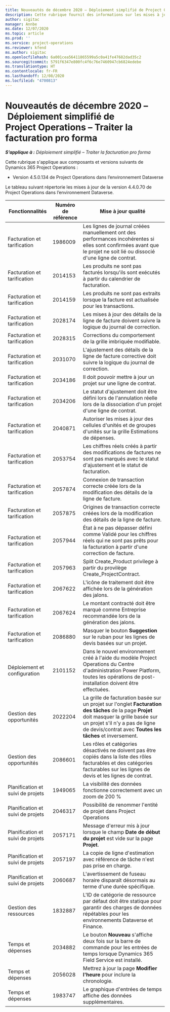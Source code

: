```yaml
---
title: Nouveautés de décembre 2020 – Déploiement simplifié de Project Operations – Traiter la facturation pro forma
description: Cette rubrique fournit des informations sur les mises à jour qualité disponibles dans la version de décembre 2020 du déploiement simplifié de Project Operations – Traiter la facturation pro forma.
author: sigitac
manager: Annbe
ms.date: 12/07/2020
ms.topic: article
ms.prod: ''
ms.service: project-operations
ms.reviewer: kfend
ms.author: sigitac
ms.openlocfilehash: 6a001cea56411865599a5c0a41fe47682dad35c2
ms.sourcegitcommit: 5791f6347e800fc4f6c76e7460947cb6824edebe
ms.translationtype: HT
ms.contentlocale: fr-FR
ms.lasthandoff: 12/08/2020
ms.locfileid: "4700813"
---
```

# <a name="whats-new-december-2020---project-operations-lite-deployment---deal-to-proforma-invoicing"></a>Nouveautés de décembre 2020 – Déploiement simplifié de Project Operations – Traiter la facturation pro forma

_**S’applique à :** Déploiement simplifié – Traiter la facturation pro forma_

Cette rubrique s'applique aux composants et versions suivants de Dynamics 365 Project Operations :

  - Version 4.5.0.134 de Project Operations dans l’environnement Dataverse 

Le tableau suivant répertorie les mises à jour de la version 4.4.0.70 de Project Operations dans l’environnement Dataverse.

| **Fonctionnalités** | **Numéro de référence** | **Mise à jour qualité** |
| --- | --- | --- |
| Facturation et tarification | 1986009 | Les lignes de journal créées manuellement ont des performances incohérentes si elles sont confirmées avant que le projet ne soit lié ou dissocié d'une ligne de contrat. |
| Facturation et tarification | 2014153 | Les produits ne sont pas facturés lorsqu'ils sont exécutés à partir du calendrier de facturation. |
| Facturation et tarification | 2014159 | Les produits ne sont pas extraits lorsque la facture est actualisée pour les transactions. |
| Facturation et tarification | 2028174 | Les mises à jour des détails de la ligne de facture doivent suivre la logique du journal de correction. |
| Facturation et tarification | 2028315 | Corrections du comportement de la grille imbriquée modifiable. |
| Facturation et tarification | 2031070 | L'ajustement des détails de la ligne de facture corrective doit suivre la logique du journal de correction. |
| Facturation et tarification | 2034186 | Il doit pouvoir mettre à jour un projet sur une ligne de contrat. |
| Facturation et tarification | 2034206 | Le statut d'ajustement doit être défini lors de l'annulation réelle lors de la dissociation d'un projet d'une ligne de contrat. |
| Facturation et tarification | 2040871 | Autoriser les mises à jour des cellules d'unités et de groupes d'unités sur la grille Estimations de dépenses. |
| Facturation et tarification | 2053754 | Les chiffres réels créés à partir des modifications de factures ne sont pas marqués avec le statut d'ajustement et le statut de facturation. |
| Facturation et tarification | 2057874 | Connexion de transaction correcte créée lors de la modification des détails de la ligne de facture. |
| Facturation et tarification | 2057875 | Origines de transaction correcte créées lors de la modification des détails de la ligne de facture. |
| Facturation et tarification | 2057944 | État à ne pas dépasser défini comme Validé pour les chiffres réels qui ne sont pas prêts pour la facturation à partir d'une correction de facture. |
| Facturation et tarification | 2057963 | Split Create\_Product privilege à partir du provilège Create\_ProjectContract. |
| Facturation et tarification | 2067622 | L'icône de traitement doit être affichée lors de la génération des jalons. |
| Facturation et tarification | 2067624 | Le montant contracté doit être marqué comme Entreprise recommandée lors de la génération des jalons. |
| Facturation et tarification | 2086880 | Masquer le bouton **Suggestion** sur le ruban pour les lignes de devis basées sur un projet. |
| Déploiement et configuration | 2101152 | Dans le nouvel environnement créé à l'aide du modèle Project Operations du Centre d'administration Power Platform, toutes les opérations de post-installation doivent être effectuées. |
|   Gestion des opportunités | 2022204 | La grille de facturation basée sur un projet sur l'onglet **Facturation des tâches** de la page **Projet** doit masquer la grille basée sur un projet s'il n'y a pas de ligne de devis/contrat avec **Toutes les tâches** et inversement. |
|   Gestion des opportunités | 2086601 | Les rôles et catégories désactivés ne doivent pas être copiés dans la liste des rôles facturables et des catégories facturables sur les lignes de devis et les lignes de contrat. |
| Planification et suivi de projets | 1949065 | La visibilité des données fonctionne correctement avec un zoom de 200 % |
| Planification et suivi de projets | 2046317 | Possibilité de renommer l'entité de projet dans Project Operations |
| Planification et suivi de projets | 2057171 | Message d'erreur mis à jour lorsque le champ **Date de début du projet** est vide sur la page **Projet**. |
| Planification et suivi de projets | 2057197 | La copie de ligne d'estimation avec référence de tâche n'est pas prise en charge. |
| Planification et suivi de projets | 2060687 | L'avertissement de fuseau horaire disparaît désormais au terme d'une durée spécifique. |
| Gestion des ressources | 1832887 | L'ID de catégorie de ressource par défaut doit être statique pour garantir des charges de données répétables pour les environnements Dataverse et Finance. |
| Temps et dépenses | 2034882 | Le bouton **Nouveau** s'affiche deux fois sur la barre de commande pour les entrées de temps lorsque Dynamics 365 Field Service est installé. |
| Temps et dépenses | 2056028 | Mettrez à jour la page **Modifier l'heure** pour inclure la chronologie. |
| Temps et dépenses | 1983747 | Le graphique d'entrées de temps affiche des données supplémentaires. |
